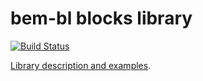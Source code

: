 bem-bl blocks library
=====================

[![Build Status](https://secure.travis-ci.org/bem/bem-bl.png?branch=master)](https://travis-ci.org/bem/bem-bl)

[Library description and examples](http://bem.github.com/bem-bl/index.ru.html).

<!-- Yandex.Metrika counter -->
<img src="//mc.yandex.ru/watch/12831025" style="position:absolute; left:-9999px;" alt="" />
<!-- /Yandex.Metrika counter -->
